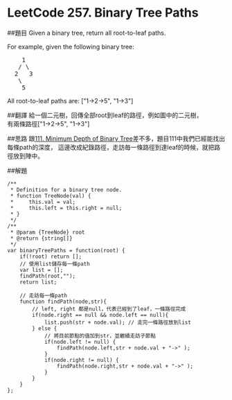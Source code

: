 ﻿# LeetCode 257. Binary Tree Paths

##題目
Given a binary tree, return all root-to-leaf paths.
  
For example, given the following binary tree:  
<pre>
    1
   / \
  2   3
   \
    5  
</pre>
All root-to-leaf paths are:
["1->2->5", "1->3"]  

##翻譯
給一個二元樹，回傳全部root到leaf的路徑，例如圖中的二元樹，  
有兩條路徑["1->2->5", "1->3"]  

##思路
跟[111. Minimum Depth of Binary Tree](111md.md)差不多，題目111中我們已經能找出每條path的深度，
這邊改成紀錄路徑，走訪毎一條路徑到達leaf的時候，就把路徑放到陣中。

##解題
```
/**
 * Definition for a binary tree node.
 * function TreeNode(val) {
 *     this.val = val;
 *     this.left = this.right = null;
 * }
 */
/**
 * @param {TreeNode} root
 * @return {string[]}
 */
var binaryTreePaths = function(root) {
    if(!root) return [];
    // 使用list儲存每一條path
    var list = [];
    findPath(root,"");
    return list;

    // 走訪每一條path
    function findPath(node,str){
        // left, right 都是null，代表已經到了leaf，一條路徑完成
        if(node.right == null && node.left == null){
            list.push(str + node.val); // 走完一條路徑放到list
        } else {
            // 將目前節點的值加到str，並繼續走訪子節點
            if(node.left != null) {
                findPath(node.left,str + node.val + "->" );
            }
            if(node.right != null) {
                findPath(node.right,str + node.val + "->" );
            } 
        }    
    }
};
```
